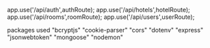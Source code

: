 app.use('/api/auth',authRoute);
app.use('/api/hotels',hotelRoute);
app.use('/api/rooms',roomRoute);
app.use('/api/users',userRoute);

packages used 
     "bcryptjs"
    "cookie-parser"
    "cors"
    "dotenv"
    "express"
    "jsonwebtoken"
    "mongoose"
    "nodemon"
